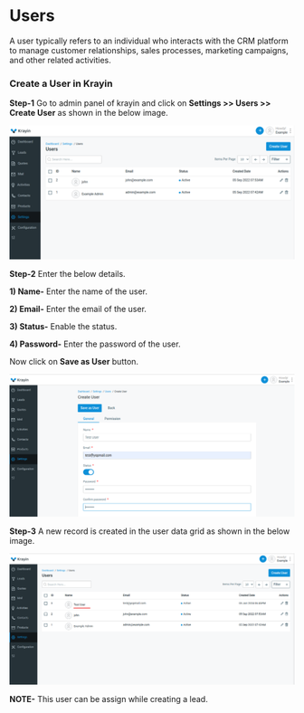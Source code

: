 # Users

A user typically refers to an individual who interacts with the CRM platform to manage customer relationships, sales processes, marketing campaigns, and other related activities. 

### Create a User in Krayin

**Step-1** Go to admin panel of krayin and click on **Settings >> Users >> Create User** as shown in the below image.

![User](../../assets/2.0/images/setting/user.png)

**Step-2** Enter the below details.

**1) Name-** Enter the name of the user.

**2) Email-** Enter the email of the user.

**3) Status-** Enable the status.

**4) Password-** Enter the password of the user.

Now click on **Save as User** button.

![Create User](../../assets/2.0/images/setting/createUser.png)

**Step-3** A new record is created in the user data grid as shown in the below image.

![User Grid](../../assets/2.0/images/setting/userGrid.png)

**NOTE-** This user can be assign while creating a lead. 

